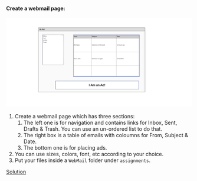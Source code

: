 #### Create a webmail page:
![my mail page](../../../images/mymail.png)

1. Create a webmail page which has three sections:
    1. The left one is for navigation and contains links for Inbox, Sent, Drafts & Trash. You can use an un-ordered list to do that.
    2. The right box is a table of emails with coloumns for From, Subject & Date.
    3. The bottom one is for placing ads.
2. You can use sizes, colors, font, etc according to your choice.
3. Put your files inside a `WebMail` folder under `assignments`.

[Solution](solutions/css-web-mail/)
